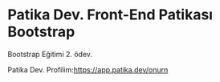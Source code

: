 # Patika Dev. Front-End Patikası Bootstrap

Bootstrap Eğitimi 2. ödev.

Patika Dev. Profilim:https://app.patika.dev/onurn
